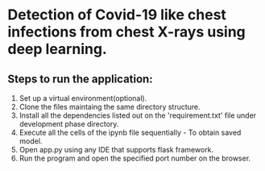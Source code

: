 # Detection of Covid-19 like chest infections from chest X-rays using deep learning.

## Steps to run the application:
1. Set up a virtual environment(optional).
2. Clone the files maintaing the same directory structure.
3. Install all the dependencies listed out on the 'requirement.txt' file under development phase directory.
4. Execute all the cells of the ipynb file sequentially - To obtain saved model.
5. Open app.py using any IDE that supports flask framework.
6. Run the program and open the specified port number on the browser.


